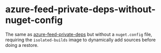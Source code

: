 # azure-feed-private-deps-without-nuget-config

The same as [azure-feed-private-deps](../azure-feed-private-deps) but without a `nuget.config` file, requiring the `isolated-builds` image to dynamically add sources before doing a restore.

